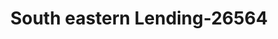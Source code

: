 ---
f_zip-code: 37643
f_state-code: TN
title: South eastern Lending-26564
f_phone: 423-547-9005
f_city-only: Elizabethton
f_address: 990 W Elk Ave Elizabethton
f_location-unique-id: '26564'
slug: south-eastern-lending-26564
updated-on: '2024-05-30T13:46:58.046Z'
created-on: '2024-05-30T13:36:59.803Z'
published-on: '2024-05-30T13:54:32.469Z'
f_city-state: cms/city/elizabethton-tn.md
f_company: cms/company/south-eastern-lending.md
f_state: cms/state/tennessee.md
layout: '[payday-loan].html'
tags: payday-loan
---